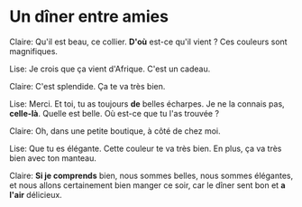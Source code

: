 # Un dîner entre amies

Claire: Qu'il est beau, ce collier. **D'où** est-ce qu'il vient ? Ces couleurs sont magnifiques.

Lise: Je crois que ça vient d'Afrique. C'est un cadeau.

Claire: C'est splendide. Ça te va très bien.

Lise: Merci. Et toi, tu as toujours **de** belles écharpes. Je ne la connais pas, **celle-là**. Quelle est belle. Où est-ce que tu l'as trouvée ?

Claire: Oh, dans une petite boutique, à côté de chez moi.

Lise: Que tu es élégante. Cette couleur te va très bien. En plus, ça va très bien avec ton manteau.

Claire: **Si je comprends** bien, nous sommes belles, nous sommes élégantes, et nous allons certainement bien manger ce soir, car le dîner sent bon et **a l'air** délicieux.
